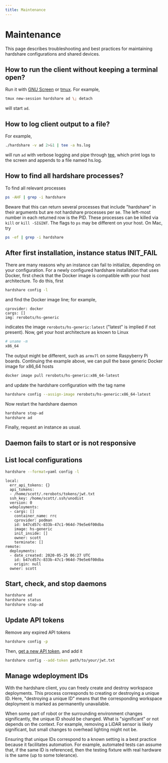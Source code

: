 ```yaml
---
title: Maintenance
---
```


# Maintenance

This page describes troubleshooting and best practices for maintaining hardshare
configurations and shared devices.


## How to run the client without keeping a terminal open?

Run it with [GNU Screen](https://www.gnu.org/software/screen/) or
[tmux](https://github.com/tmux/tmux/wiki). For example,

```bash
tmux new-session hardshare ad \; detach
```

will start `ad`.


## How to log client output to a file?

For example,

```bash
./hardshare -v ad 2>&1 | tee -a hs.log
```

will run `ad` with verbose logging and pipe through
[tee](https://www.gnu.org/software/coreutils/manual/html_node/tee-invocation.html),
which print logs to the screen and appends to a file named hs.log.


## How to find all hardshare processes?

To find all relevant processes

```bash
ps -AHF | grep -i hardshare
```

Beware that this can return several processes that include "hardshare" in their
arguments but are not hardshare processes per se.  The left-most number in each
returned row is the PID. These processes can be killed via `kill` or
`kill -SIGINT`.
The flags to `ps` may be different on your host. On Mac, try
```bash
ps -ef | grep -i hardshare
```


## After first installation, instance status INIT_FAIL

There are many reasons why an instance can fail to initialize, depending on your
configuration. For a newly configured hardshare installation that uses Docker,
first check that the Docker image is compatible with your host architecture. To
do this, first

```bash
hardshare config -l
```

and find the Docker image line; for example,

```
cprovider: docker
cargs: []
img: rerobots/hs-generic
```

indicates the image `rerobots/hs-generic:latest` ("latest" is implied if not
present). Now, get your host architecture as known to Linux

```bash
# uname -m
x86_64
```

The output might be different, such as `armv7l` on some Raspyberry Pi
boards. Continuing the example above, we can pull the base generic Docker image
for x86_64 hosts

```bash
docker image pull rerobots/hs-generic:x86_64-latest
```

and update the hardshare configuration with the tag name

```bash
hardshare config --assign-image rerobots/hs-generic:x86_64-latest
```

Now restart the hardshare daemon

```bash
hardshare stop-ad
hardshare ad
```

Finally, request an instance as usual.


## Daemon fails to start or is not responsive


## List local configurations

```bash
hardshare --format=yaml config -l
```

```
local:
  err_api_tokens: {}
  api_tokens:
  - /home/scott/.rerobots/tokens/jwt.txt
  ssh_key: /home/scott/.ssh/unodist
  version: 0
  wdeployments:
  - cargs: []
    container_name: rrc
    cprovider: podman
    id: b47cd57c-833b-47c1-964d-79e5e6f00dba
    image: hs-generic
    init_inside: []
    owner: scott
    terminate: []
remote:
  deployments:
  - date_created: 2020-05-25 06:27 UTC
    id: b47cd57c-833b-47c1-964d-79e5e6f00dba
    origin: null
  owner: scott
```


## Start, check, and stop daemons

```bash
hardshare ad
hardshare status
hardshare stop-ad
```


## Update API tokens

Remove any expired API tokens

```bash
hardshare config -p
```

Then, [get a new API token](https://rerobots.net/tokens), and add it

```bash
hardshare config --add-token path/to/your/jwt.txt
```


## Manage wdeployment IDs

With the hardshare client, you can freely create and destroy workspace
deployments. This process corresponds to creating or destroying a unique ID.
Here, "destroying a unique ID" means that the corresponding workspace deployment
is marked as permanently unavailable.

When some part of robot or the surrounding environment changes significantly,
the unique ID should be changed.  What is "significant" or not depends on the
context. For example, removing a LiDAR sensor is likely significant, but small
changes to overhead lighting might not be.

Ensuring that unique IDs correspond to a known setting is a best practice
because it facilitates automation. For example, automated tests can assume that,
if the same ID is referenced, then the testing fixture with real hardware is the
same (up to some tolerance).
